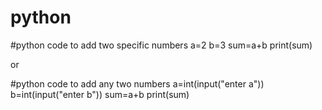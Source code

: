# python
#python code to add two specific numbers
a=2
b=3
sum=a+b
print(sum)

or

#python code to add any two numbers 
a=int(input("enter a"))
b=int(input("enter b"))
sum=a+b
print(sum)
